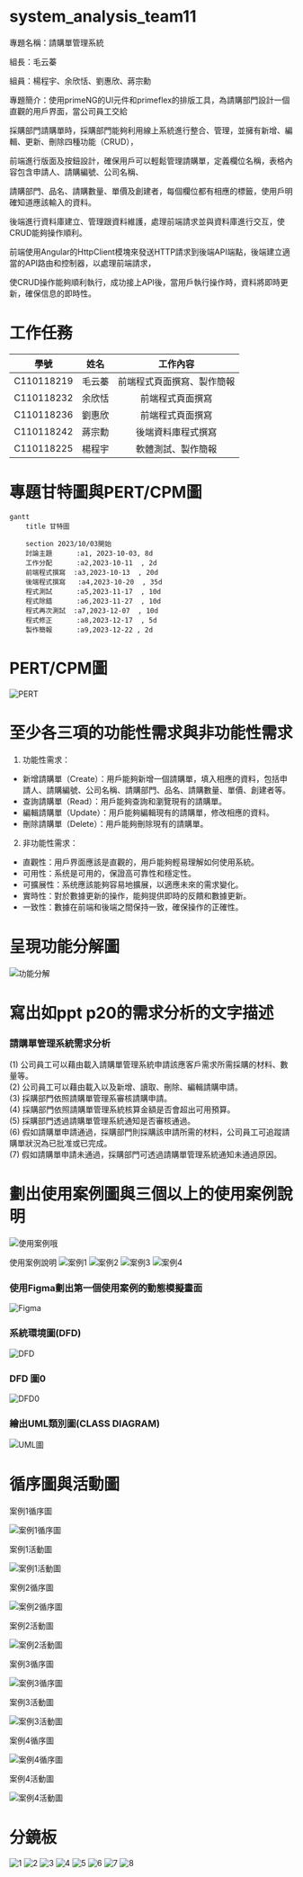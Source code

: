 # system_analysis_team11
專題名稱：請購單管理系統

組長：毛云蓁

組員：楊程宇、余欣恬、劉惠欣、蔣宗勳

專題簡介：使用primeNG的UI元件和primeflex的排版工具，為請購部門設計一個直觀的用戶界面，當公司員工交給

採購部門請購單時，採購部門能夠利用線上系統進行整合、管理，並擁有新增、編輯、更新、刪除四種功能（CRUD），

前端進行版面及按鈕設計，確保用戶可以輕鬆管理請購單，定義欄位名稱，表格內容包含申請人、請購編號、公司名稱、

請購部門、品名、請購數量、單價及創建者，每個欄位都有相應的標籤，使用戶明確知道應該輸入的資料。

後端進行資料庫建立、管理跟資料維護，處理前端請求並與資料庫進行交互，使CRUD能夠操作順利。

前端使用Angular的HttpClient模塊來發送HTTP請求到後端API端點，後端建立適當的API路由和控制器，以處理前端請求，

使CRUD操作能夠順利執行，成功接上API後，當用戶執行操作時，資料將即時更新，確保信息的即時性。

# 工作任務

| 學號 | 姓名 | 工作內容 |
|:-:| :-: | :-: |
| C110118219 | 毛云蓁 | 前端程式頁面撰寫、製作簡報 |
| C110118232 | 余欣恬 | 前端程式頁面撰寫 |
| C110118236 | 劉惠欣 | 前端程式頁面撰寫 |
| C110118242 | 蔣宗勳 | 後端資料庫程式撰寫|
| C110118225 | 楊程宇 | 軟體測試、製作簡報 |

# 專題甘特圖與PERT/CPM圖
```mermaid
gantt
    title 甘特圖

    section 2023/10/03開始
    討論主題      :a1, 2023-10-03, 8d
    工作分配      :a2,2023-10-11  , 2d
    前端程式撰寫  :a3,2023-10-13  , 20d
    後端程式撰寫   :a4,2023-10-20  , 35d
    程式測試      :a5,2023-11-17  , 10d
    程式除錯      :a6,2023-11-27  , 10d
    程式再次測試  :a7,2023-12-07  , 10d
    程式修正      :a8,2023-12-17  , 5d
    製作簡報      :a9,2023-12-22 , 2d
```

# PERT/CPM圖
![PERT](PERTCPM01.PNG "PERT")

# 至少各三項的功能性需求與非功能性需求
1. 功能性需求：
* 新增請購單（Create）：用戶能夠新增一個請購單，填入相應的資料，包括申請人、請購編號、公司名稱、請購部門、品名、請購數量、單價、創建者等。
* 查詢請購單（Read）：用戶能夠查詢和瀏覽現有的請購單。
* 編輯請購單（Update）：用戶能夠編輯現有的請購單，修改相應的資料。
* 刪除請購單（Delete）：用戶能夠刪除現有的請購單。

2. 非功能性需求：
* 直觀性：用戶界面應該是直觀的，用戶能夠輕易理解如何使用系統。
* 可用性：系统是可用的，保證高可靠性和穩定性。
* 可擴展性：系统應該能夠容易地擴展，以適應未來的需求變化。
* 實時性：對於數據更新的操作，能夠提供即時的反饋和數據更新。
* 一致性：數據在前端和後端之間保持一致，確保操作的正確性。

# 呈現功能分解圖
![功能分解](功能分解.png "功能分解")

# 寫出如ppt p20的需求分析的文字描述
### 請購單管理系統需求分析
(1) 公司員工可以藉由載入請購單管理系統申請該應客戶需求所需採購的材料、數量等。   
(2) 公司員工可以藉由載入以及新增、讀取、刪除、編輯請購申請。  
(3) 採購部門依照請購單管理系審核請購申請。   
(4) 採購部門依照請購單管理系統核算金額是否會超出可用預算。   
(5) 採購部門透過請購單管理系統通知是否審核通過。   
(6) 假如請購單申請通過，採購部門則採購該申請所需的材料，公司員工可追蹤請購單狀況為已批准或已完成。   
(7) 假如請購單申請未通過，採購部門可透過請購單管理系統通知未通過原因。   

# 劃出使用案例圖與三個以上的使用案例說明
![使用案例哦](使用案例哦.png "使用案例哦")

使用案例說明
![案例1](案例1.png "案例1")
![案例2](案例2.png "案例2")
![案例3](案例3.png "案例3")
![案例4](案例4.png "案例4")

### 使用Figma劃出第一個使用案例的動態模擬畫面
![Figma](Figma1.png "Figma")

### 系統環境圖(DFD)
![DFD](DFD.png "DFD")
### DFD 圖0
![DFD0](DFD0.png "DFD0")

### 繪出UML類別圖(CLASS DIAGRAM)
![UML圖](UML圖.png "UML圖")

# 循序圖與活動圖
案例1循序圖

![案例1循序圖](案例1循序圖.png "案例1循序圖")

案例1活動圖

![案例1活動圖](案例1活動圖.png "案例1活動圖")

案例2循序圖

![案例2循序圖](案例2循序圖.png "案例2循序圖")

案例2活動圖

![案例2活動圖](案例2活動圖.png "案例2活動圖")

案例3循序圖

![案例3循序圖](案例3循序圖.png "案例3循序圖")

案例3活動圖

![案例3活動圖](案例3活動圖.png "案例3活動圖")

案例4循序圖

![案例4循序圖](案例4循序圖.png "案例4循序圖")

案例4活動圖

![案例4活動圖](案例4活動圖.png "案例4活動圖")

# 分鏡板
![1](1.png "1")
![2](2.png "2")
![3](3.png "3")
![4](4.png "4")
![5](5.png "5")
![6](6.png "6")
![7](7.png "7")
![8](8.png "8")

